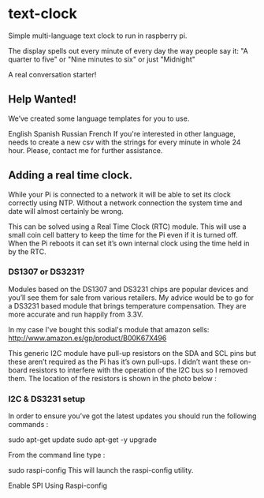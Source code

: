 # text-clock
Simple multi-language text clock to run in raspberry pi.

The display spells out every minute of every day the way people say it: "A quarter to five" or "Nine minutes to six" or just "Midnight"

A real conversation starter!

## Help Wanted!
We’ve created some language templates for you to use.

English
Spanish
Russian
French
If you're interested in other language, needs to create a new csv with the strings for every minute in whole 24 hour. Please, contact me for further assistance.

## Adding a real time clock.
While your Pi is connected to a network it will be able to set its clock correctly using NTP. Without a network connection the system time and date will almost certainly be wrong.

This can be solved using a Real Time Clock (RTC) module. This will use a small coin cell battery to keep the time for the Pi even if it is turned off. When the Pi reboots it can set it’s own internal clock using the time held in by the RTC.

### DS1307 or DS3231?
Modules based on the DS1307 and DS3231 chips are popular devices and you’ll see them for sale from various retailers. My advice would be to go for a DS3231 based module that brings temperature compensation. They are more accurate and run happily from 3.3V.

In my case I've bought this sodial's module that amazon sells: http://www.amazon.es/gp/product/B00K67X496

This generic I2C module have pull-up resistors on the SDA and SCL pins but these aren’t required as the Pi has it’s own pull-ups. I didn’t want these on-board resistors to interfere with the operation of the I2C bus so I removed them. The location of the resistors is shown in the photo below :

### I2C & DS3231 setup
In order to ensure you’ve got the latest updates you should run the following commands :

sudo apt-get update sudo apt-get -y upgrade

From the command line type :

sudo raspi-config This will launch the raspi-config utility.

Enable SPI Using Raspi-config